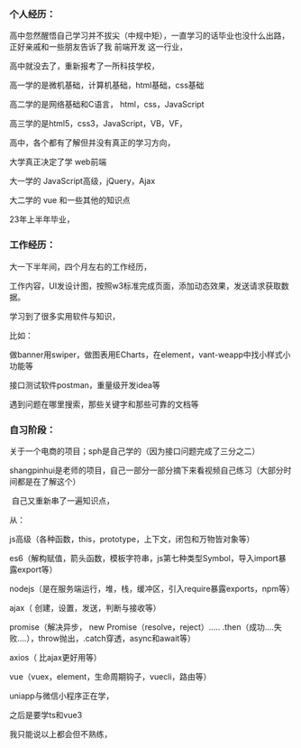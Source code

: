 ### 个人经历：

高中忽然醒悟自己学习并不拔尖（中规中矩），一直学习的话毕业也没什么出路，正好亲戚和一些朋友告诉了我  前端开发  这一行业，

高中就没去了，重新报考了一所科技学校，

高一学的是微机基础，计算机基础，html基础，css基础

高二学的是网络基础和C语言， html，css，JavaScript

高三学的是html5，css3，JavaScript，VB，VF，

高中，各个都有了解但并没有真正的学习方向，

大学真正决定了学    web前端

大一学的  JavaScript高级，jQuery，Ajax

大二学的  vue 和一些其他的知识点

23年上半年毕业，

### 工作经历：

大一下半年间，四个月左右的工作经历，

工作内容，UI发设计图，按照w3标准完成页面，添加动态效果，发送请求获取数据。

学习到了很多实用软件与知识，

比如：

做banner用swiper，做图表用ECharts，在element，vant-weapp中找小样式小功能等

接口测试软件postman，重量级开发idea等

遇到问题在哪里搜索，那些关键字和那些可靠的文档等

### 自习阶段：

关于一个电商的项目；sph是自己学的（因为接口问题完成了三分之二）

​				       shangpinhui是老师的项目，自己一部分一部分摘下来看视频自己练习（大部分时间都是在了解这个）

​		自己又重新串了一遍知识点，

从：

js高级（各种函数，this，prototype，上下文，闭包和万物皆对象等）

es6（解构赋值，箭头函数，模板字符串，js第七种类型Symbol，导入import暴露export等）

nodejs（是在服务端运行，堆，栈，缓冲区，引入require暴露exports，npm等）

ajax（ 创建，设置，发送，判断与接收等）

promise（解决异步， new Promise（resolve，reject）.....  .then（成功....失败....），throw抛出，.catch穿透，async和await等）

axios（ 比ajax更好用等）

vue（vuex，element，生命周期钩子，vuecli，路由等）

uniapp与微信小程序正在学，

之后是要学ts和vue3



我只能说以上都会但不熟练，



